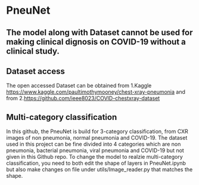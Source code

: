 # PneuNet

## The model along with Dataset cannot be used for making clinical dignosis on COVID-19 without a clinical study.

## Dataset access
The open accessed Dataset can be obtained from 
  1.Kaggle https://www.kaggle.com/paultimothymooney/chest-xray-pneumonia 
and from 
  2.https://github.com/ieee8023/COVID-chestxray-dataset
  
## Multi-category classification
In this github, the PneuNet is build for 3-category classification, from CXR images of non pneumonia, normal pneumonia and COVID-19. The dataset used in this project can be fine divided into 4 categories which are non pneumonia, bacterial pneumonia, viral pneumonia and COVID-19 but not given in this Github repo.
To change the model to realzie multi-category classification, you need to both edit the shape of layers in PneuNet.ipynb but also make changes on file under utils/Image_reader.py that matches the shape.
